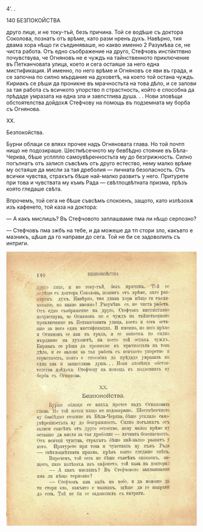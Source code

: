 ﻿4'. .

140	БЕЗПОКОЙСТВА

друго лице, и не току-тъй, безъ причина. Той се водѣше съ доктора Соколова, познатъ отъ врѣме, като разм нренъ духъ. Навѣрно, тия двама хора нѣщо ги съединяваше, но какво именно 2 Разумѣва се, не чиста работа. Отъ едно съображение на друго, Стефчовъ инстѝктпвно почувствува, че Огняновъ не е чуждъ на тайнственното приключение въ Петканчовата улица, което и сега остаяше за него една мистификация. И именно, по него врѣме и Огняновъ се яви въ града, и се започна по силно мърдание на духоветѣ, на което той остана чуждъ. Кириакъ се рѣши да проникне въ мрачностьта на това дѣло, и се залови за тая работа съ всичкото упорство п страстность, който е способна да прѣдаде умразата на една зла и завпстлива душа. . . Нови зловѣщи обстоятелства дойдохѫ Стефчову на помощь въ подземната му борба съ Огнянова.

XX.

Безпокойства.

Бурни облаци се впяхх прочее надъ Огняновата глава. Но той почтп нищо не подозираше. Шестмѣсечното му бевбѣдно стояние въ Бѣла-Черква, бѣше усплпло самоувѣренностьта му до безгрижность. Силно погълнатъ отъ залисп съвсѣмъ отъ друго естество, нему малко врѣме му остаяше да мисли за тая дреболия — личната безопасность. Отъ всички чувства, страхътъ бѣше най-малко развитъ у него. Притурете при това и чувствата му къмъ Рада — свѣтлоцвѣтната призма, прѣзъ която гледаше свѣта.

Впрочемъ, той сега не бѣше съвсѣмъ спокоенъ, защото, като излѣзохѫ изъ кафенето, той каза на доктора:

— А какъ мислишъ? Въ Стефчовото заплашваме пма ли нѣщо серпозно?

— Стефчовъ пма зжбъ на тебе, и да можеше да тп стори зло, какъвто е мазникъ, щѣше да го направи до сега. Той не би се задоволилъ съ интриги.

![original](../images/159.jpg)

